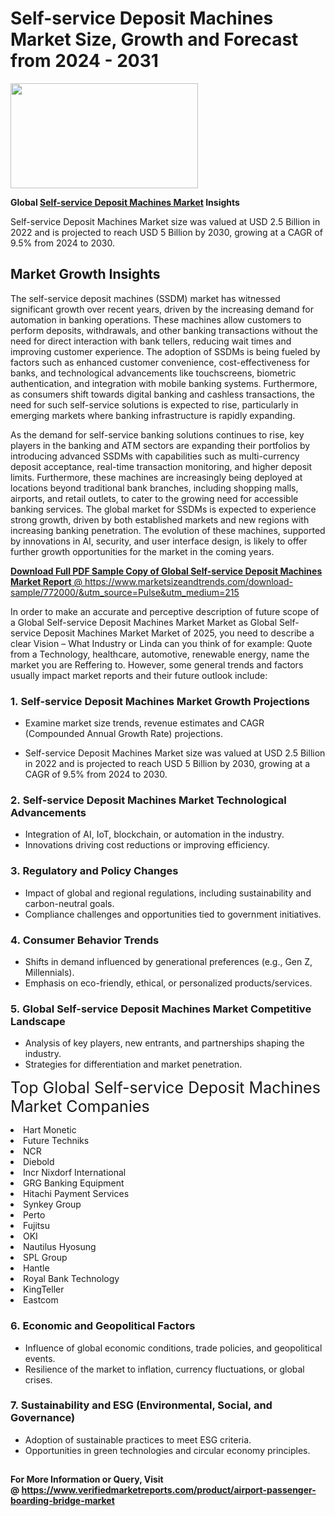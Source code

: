<H1>Self-service Deposit Machines Market Size, Growth and Forecast from 2024 - 2031</H1><img class="aligncenter size-medium wp-image-584254" src="https://thirdeyenews.in/wp-content/uploads/2024/09/Global-Market-Research-300x168.jpeg" alt="" width="300" height="168" /><p><strong>Global&nbsp;<a href="https://www.marketsizeandtrends.com/download-sample/772000/&amp;utm_source=Pulse&amp;utm_medium=215">Self-service Deposit Machines Market</a> Insights</strong></p><p>Self-service Deposit Machines Market size was valued at USD 2.5 Billion in 2022 and is projected to reach USD 5 Billion by 2030, growing at a CAGR of 9.5% from 2024 to 2030.</p><p><h2>Market Growth Insights</h2> <p>The self-service deposit machines (SSDM) market has witnessed significant growth over recent years, driven by the increasing demand for automation in banking operations. These machines allow customers to perform deposits, withdrawals, and other banking transactions without the need for direct interaction with bank tellers, reducing wait times and improving customer experience. The adoption of SSDMs is being fueled by factors such as enhanced customer convenience, cost-effectiveness for banks, and technological advancements like touchscreens, biometric authentication, and integration with mobile banking systems. Furthermore, as consumers shift towards digital banking and cashless transactions, the need for such self-service solutions is expected to rise, particularly in emerging markets where banking infrastructure is rapidly expanding.</p> <p><a href="#"></a></p> <p>As the demand for self-service banking solutions continues to rise, key players in the banking and ATM sectors are expanding their portfolios by introducing advanced SSDMs with capabilities such as multi-currency deposit acceptance, real-time transaction monitoring, and higher deposit limits. Furthermore, these machines are increasingly being deployed at locations beyond traditional bank branches, including shopping malls, airports, and retail outlets, to cater to the growing need for accessible banking services. The global market for SSDMs is expected to experience strong growth, driven by both established markets and new regions with increasing banking penetration. The evolution of these machines, supported by innovations in AI, security, and user interface design, is likely to offer further growth opportunities for the market in the coming years.</p> <p><a href="#"></p><p><span class=""><strong>Download Full PDF Sample Copy of Global Self-service Deposit Machines Market Report</strong> @ <a href="https://www.marketsizeandtrends.com/download-sample/772000/&amp;utm_source=Pulse&amp;utm_medium=215" target="_blank">https://www.marketsizeandtrends.com/download-sample/772000/&amp;utm_source=Pulse&amp;utm_medium=215</a></span></p><p>In order to make an accurate and perceptive description of future scope of a Global&nbsp;Self-service Deposit Machines Market Market as Global&nbsp;Self-service Deposit Machines Market Market of 2025, you need to describe a clear Vision &ndash; What Industry or Linda can you think of for example: Quote from a Technology, healthcare, automotive, renewable energy, name the market you are Reffering to. However, some general trends and factors usually impact market reports and their future outlook include:</p><h3>1.&nbsp;<strong>Self-service Deposit Machines Market Growth Projections</strong></h3><ul><li>Examine market size trends, revenue estimates and CAGR (Compounded Annual Growth Rate) projections.</li><li><p>Self-service Deposit Machines Market size was valued at USD 2.5 Billion in 2022 and is projected to reach USD 5 Billion by 2030, growing at a CAGR of 9.5% from 2024 to 2030.</p></li></ul><h3>2.&nbsp;<strong>Self-service Deposit Machines Market Technological Advancements</strong></h3><ul><li>Integration of AI, IoT, blockchain, or automation in the industry.</li><li>Innovations driving cost reductions or improving efficiency.</li></ul><h3>3.&nbsp;<strong>Regulatory and Policy Changes</strong></h3><ul><li>Impact of global and regional regulations, including sustainability and carbon-neutral goals.</li><li>Compliance challenges and opportunities tied to government initiatives.</li></ul><h3>4.&nbsp;<strong>Consumer Behavior Trends</strong></h3><ul><li>Shifts in demand influenced by generational preferences (e.g., Gen Z, Millennials).</li><li>Emphasis on eco-friendly, ethical, or personalized products/services.</li></ul><h3>5.&nbsp;<strong>Global Self-service Deposit Machines Market Competitive Landscape</strong></h3><ul><li>Analysis of key players, new entrants, and partnerships shaping the industry.</li><li>Strategies for differentiation and market penetration.</li></ul><p data-pm-slice="1 1 []"><span style="color: inherit; font-family: inherit; font-size: 25px;">Top Global Self-service Deposit Machines Market Companies</span></p><div class="" data-test-id=""><p><li>Hart Monetic</li><li> Future Techniks</li><li> NCR</li><li> Diebold</li><li> Incr Nixdorf International</li><li> GRG Banking Equipment</li><li> Hitachi Payment Services</li><li> Synkey Group</li><li> Perto</li><li> Fujitsu</li><li> OKI</li><li> Nautilus Hyosung</li><li> SPL Group</li><li> Hantle</li><li> Royal Bank Technology</li><li> KingTeller</li><li> Eastcom</li></p></div><h3>6.&nbsp;<strong>Economic and Geopolitical Factors</strong></h3><ul><li>Influence of global economic conditions, trade policies, and geopolitical events.</li><li>Resilience of the market to inflation, currency fluctuations, or global crises.</li></ul><h3>7.&nbsp;<strong>Sustainability and ESG (Environmental, Social, and Governance)</strong></h3><ul><li>Adoption of sustainable practices to meet ESG criteria.</li><li>Opportunities in green technologies and circular economy principles.</li></ul><h2><strong style="font-size: 14px;">For More Information or Query, Visit @&nbsp;</strong><a style="background-color: #ffffff; font-size: 14px;" href="https://www.marketsizeandtrends.com/report/self-service-deposit-machines-market/" target="_blank">https://www.verifiedmarketreports.com/product/airport-passenger-boarding-bridge-market</a></h2>
